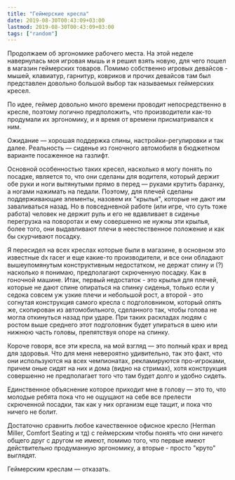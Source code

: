 ```yaml
---
title: "Геймерские кресла"
date: 2019-08-30T00:43:09+03:00
lastmod: 2019-08-30T00:43:09+03:00
tags: ["random"]
---
```


Продолжаем об эргономике рабочего места. На этой неделе навернулась моя игровая мышь и я решил взять новую, для чего пошел в магазин геймерских товаров. Помимо собственно игровых девайсов - мышей, клавиатур, гарнитур, ковриков и прочих девайсов там был представлен довольно большой выбор так называемых геймерских кресел.

По идее, геймер довольно много времени проводит непосредственно в кресле, поэтому логично предположить, что производители как-то продумали их эргономику, и я время от времени присматривался к ним.

Ожидание — хорошая поддержка спины, настройки-регулировки и так далее. Реальность — сиденье из гоночного автомобиля в бюджетном варианте посаженное на газлифт.

Основной особенностью таких кресел, насколько я могу понять по посадке, является то, что они сделаны для водителя, который держит обе руки и ноги вытянутыми прямо в перед — руками крутить баранку, а ногами нажимать на педали. Поэтому, для плечей сделаны поддерживающие элементы, назовем их "крылья", которые не дают им заваливаться назад. Но в повседневной работе (или игре, что суть тоже работа) человек не держит руль и его не вдавливает в сиденье перегрузка на поворотах и ему совершенно не нужны эти крылья, более того, они выдавливают плечи в неестественное положение и как бы скурчивают посадку.

Я пересидел на всех креслах которые были в магазине, в основном это известные dx racer и еще какие-то производители, и все они обладают вышеупомянутым конструктивным недостатком, не держат спину и (?) насколько я понимаю, предполагают скрюченную посадку. Как в гоночной машине. Итак, первый недостаток - это крылья для плечей, которые не дают спине опираться на спинку сиденья, только если у седока совсем уж узкие плечи и небольшой рост, а второй - это согнутая конструкция самого кресла с подголовником, который опять же, скопирован из автомобильного, сделанного так, чтобы голова не могла откинуться назад при ударе. При таких раскладах людям с ростом выше среднего этот подголовник будет упираться в шею или нижнюю часть головы, препятствуя опоре на спинку.

Короче говоря, все эти кресла, на мой взгляд — это полный крах и вред для здоровья. Что для меня невероятно удивительно, так это факт, что они используются на всех чемпионатах, рекламируются про-игроками, причем оные сидят на них и дома (видно на стримах), хотя конструкция совершенно не предполагает того что там будет долго и удобно сидеть.

Единственное объяснение которое приходит мне в голову — это то, что молодые ребята пока что не ощущают на себе все прелести скрюченной посадки, так как у них организм еще тащит, и пока что ничего не болит. 

Достаточно сравнить любое качественное офисное кресло (Herman Miller, Comfort Seating и тд) с геймерским чтобы понять что они ничего общего друг с другом не имеют, помимо того, что первые имеют действительно продуманную эргономику, а вторые - просто "круто" выглядят.

Геймерским креслам — отказать.
